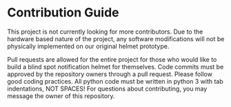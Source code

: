 # Contribution Guide
This project is not currently looking for more contributors. Due to the hardware based nature of the project, 
any software modifications will not be physically implemented on our original helmet prototype.

Pull requests are allowed for the entire project for those who would like to build a blind spot notification 
helmet for themselves. Code commits must be approved by the repository owners through a pull request. Please
follow good coding practices. All python code must be written in python 3 with tab indentations, NOT SPACES!
For questions about contributing, you may message the owner of this repository.
